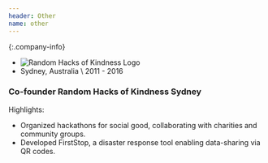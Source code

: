 ```yaml
---
header: Other
name: other
---
```


{:.company-info}
- ![Random Hacks of Kindness Logo](images/rhok.png)
- Sydney, Australia \\
2011 - 2016

### Co-founder Random Hacks of Kindness Sydney

Highlights:
*   Organized hackathons for social good, collaborating with charities and community groups.
*   Developed FirstStop, a disaster response tool enabling data-sharing via QR codes.
